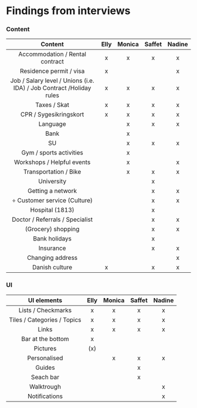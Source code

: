 # Findings from interviews

### Content

|                           Content                            | Elly | Monica | Saffet | Nadine |
| :----------------------------------------------------------: | :--: | :----: | :----: | :----: |
|               Accommodation / Rental contract                |  x   |   x    |   x    |   x    |
|                   Residence permit / visa                    |  x   |        |        |   x    |
| Job / Salary level / Unions (i.e. IDA) / Job Contract /Holiday rules |  x   |   x    |   x    |   x    |
|                         Taxes / Skat                         |  x   |   x    |   x    |   x    |
|                    CPR / Sygesikringskort                    |  x   |   x    |   x    |   x    |
|                           Language                           |      |   x    |   x    |   x    |
|                             Bank                             |      |   x    |        |        |
|                              SU                              |      |   x    |   x    |   x    |
|                   Gym / sports activities                    |      |   x    |        |        |
|                  Workshops / Helpful events                  |      |   x    |        |   x    |
|                    Transportation / Bike                     |      |   x    |   x    |   x    |
|                          University                          |      |        |   x    |        |
|                      Getting a network                       |      |        |   x    |   x    |
|                 ÷ Customer service (Culture)                 |      |        |   x    |   x    |
|                       Hospital (1813)                        |      |        |   x    |        |
|               Doctor / Referrals / Specialist                |      |        |   x    |   x    |
|                      (Grocery) shopping                      |      |        |   x    |   x    |
|                        Bank holidays                         |      |        |   x    |        |
|                          Insurance                           |      |        |   x    |   x    |
|                       Changing address                       |      |        |        |   x    |
|                        Danish culture                        |  x   |        |   x    |   x    |



### UI

|         UI elements         | Elly | Monica | Saffet | Nadine |
| :-------------------------: | :--: | :----: | :----: | :----: |
|     Lists  / Checkmarks     |  x   |   x    |   x    |   x    |
| Tiles / Categories / Topics |  x   |   x    |   x    |   x    |
|            Links            |  x   |   x    |   x    |   x    |
|      Bar at the bottom      |  x   |        |        |        |
|          Pictures           | (x)  |        |        |        |
|        Personalised         |      |   x    |   x    |   x    |
|           Guides            |      |        |   x    |        |
|          Seach bar          |      |        |   x    |        |
|         Walktrough          |      |        |        |   x    |
|        Notifications        |      |        |        |   x    |

